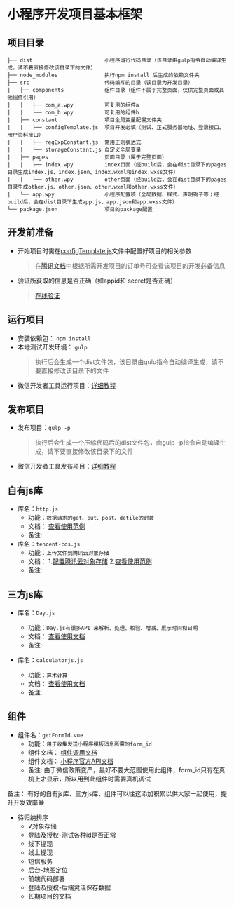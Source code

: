 # 小程序开发项目基本框架
## 项目目录
```
├── dist                       小程序运行代码目录（该目录由gulp指令自动编译生成，请不要直接修改该目录下的文件）
├── node_modules               执行npm install 后生成的依赖文件夹 
├── src                        代码编写的目录（该目录为开发目录）
|   ├── components             组件目录（组件不属于完整页面，仅供完整页面或其他组件引用）
|   |   ├── com_a.wpy          可复用的组件a
|   |   └── com_b.wpy          可复用的组件b
|   ├── constant               项目全局变量配置文件夹
|   |   ├── configTemplate.js  项目开发必填（测试、正式服务器地址、登录接口、用户资料接口）
|   |   ├── regExpConstant.js  常用正则表达式
|   |   └── storageConstant.js 自定义全局变量
|   ├── pages                  页面目录（属于完整页面）
|   |   ├── index.wpy          index页面（经build后，会在dist目录下的pages目录生成index.js、index.json、index.wxml和index.wxss文件）
|   |   └── other.wpy          other页面（经build后，会在dist目录下的pages目录生成other.js、other.json、other.wxml和other.wxss文件）
|   └── app.wpy                小程序配置项（全局数据、样式、声明钩子等；经build后，会在dist目录下生成app.js、app.json和app.wxss文件）
└── package.json               项目的package配置
```
## 开发前准备
 * 开始项目时需在[configTemplate.js](..\src\constant\configTemplate.js)文件中配置好项目的相关参数
    >在[腾讯文档](https://docs.qq.com/sheet/BqI21X2yZIht16aEvJ2OmCjn1V9HaE4ejMTJ1ikqaA01VCbM4)中根据所需开发项目的订单号可查看该项目的开发必备信息
  * 验证所获取的信息是否正确（如appid和	secret是否正确）
    >[在线验证](https://mp.weixin.qq.com/debug/cgi-bin/apiinfo?t=index&type=%E5%9F%BA%E7%A1%80%E6%94%AF%E6%8C%81&form=%E8%8E%B7%E5%8F%96access_token%E6%8E%A5%E5%8F%A3%20/token&token=&lang=zh_CN)

## 运行项目
* 安装依赖包： `npm install`
* 本地测试开发环境： `gulp`
  > 执行后会生成一个dist文件包，该目录由gulp指令自动编译生成，请不要直接修改该目录下的文件
* 微信开发者工具运行项目：[详细教程](https://docs.qq.com/doc/DcElWR1dzWkpHT0Ju)

 
## 发布项目
* 发布项目：`gulp -p`
  > 执行后会生成一个压缩代码后的dist文件包，由gulp -p指令自动编译生成，请不要直接修改该目录下的文件
* 微信开发者工具发布项目：[详细教程](https://docs.qq.com/doc/DUXhpV0toY2FWU0ds)

## 自有js库
* 库名：`http.js`
  * 功能：`数据请求的get、put、post、detile的封装`
  * 文档： [查看使用范例](http://118.31.48.192/minivictory/appletofWeChat/blob/master/manual/http.md)
  * 备注:
* 库名：`tencent-cos.js`
  * 功能：`上传文件到腾讯云对象存储`
  * 文档： 1.[配置腾讯云对象存储](https://docs.qq.com/doc/DTUplekVqS3FzSVdS) 2.[查看使用范例](http://118.31.48.192/minivictory/appletofWeChat/blob/master/manual/upossImg.md)
  * 备注:  

## 三方js库
* 库名：`Day.js`
  - 功能：`Day.js有很多API 来解析、处理、校验、增减、展示时间和日期`
  - 文档： [查看使用文档](https://github.com/iamkun/dayjs/blob/HEAD/docs/zh-cn/README.zh-CN.md)
  - 备注:

* 库名：`calculatorjs.js`
  - 功能：`算术计算`
  - 文档： [查看使用文档](https://github.com/fzred/calculatorjs/blob/master/README-ZH.md)
  - 备注:

## 组件

* 组件名：`getFormId.vue`
  - 功能：`用于收集发送小程序模板消息所需的form_id`
  - 组件文档： [组件调用文档](http://118.31.48.192/minivictory/appletofWeChat/blob/master/manual/getFormId.md)
  - 组件文档： [小程序官方API文档](https://developers.weixin.qq.com/miniprogram/dev/api/notice.html#%E4%BD%BF%E7%94%A8%E8%AF%B4%E6%98%8E)
  - 备注: 由于微信政策变严，最好不要大范围使用此组件，form_id只有在真机上才显示，所以用到此组件时需要真机调试

备注： 有好的自有js库、三方js库、组件可以往这添加积累以供大家一起使用，提升开发效率😁
* 待归纳排序
  - √对象存储
  - 登陆及授权-测试各种id是否正常
  - 线下提现
  - 线上提现
  - 短信服务
  - 后台-地图定位
  - 前端代码部署
  - 登陆及授权-后端灵活保存数据
  - 长期项目的文档





